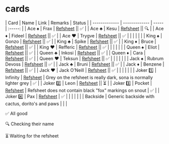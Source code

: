 # cards

| Card        | Name           | Link  | Remarks | Status  |
| ------------- | ------------- | ----- | :-----: |
| Ace ♠️ | Frax | [Refsheet](../main/refsheets/frax.png) || ✅ |
| Ace ♣️ | Kesu | [Refsheet](../main/refsheets/kesu.png) || 🔍 |
| Ace ♦️ | Fideel | [Refsheet](../main/refsheets/fideel.png) || ✅ |
| Ace ♥️ | Trygve | [Refsheet](../main/refsheets/trygve.png) || ✅ |
|  |  |  |  |
| King ♠️ | Gonzo | [Refsheet](../main/refsheets/gonzo.png) || ✅ |
| King ♣️ | Spike | [Refsheet](../main/refsheets/spike.png) || ✅ |
| King ♦️ | Bruce | [Refsheet](../main/refsheets/bruce.png) || ✅ |
| King ♥️ | Refferic | [Refsheet](../main/refsheets/refferic.png) || ✅ |
|  |  |  |  |
| Queen ♠️ | Eliot | [Refsheet](../main/refsheets/eliot.png) || ✅ |
| Queen ♣️ | Inkosi | [Refsheet](../main/refsheets/inkosi.png) || ✅ |
| Queen ♦️ | Cara | [Refsheet](../main/refsheets/cara.png) || ✅ |
| Queen ♥️ | Teksun | [Refsheet](../main/refsheets/teksun.png) || ✅ |
|  |  |  |  |
| Jack ♠️ | Rubrum Devoss | [Refsheet](../main/refsheets/rubrum.png) || ✅ |
| Jack ♣️ | Bruni | [Refsheet](../main/refsheets/bruni.png) || ✅ |
| Jack ♦️ | Benzene | [Refsheet](../main/refsheets/benzene.png) || ✅ |
| Jack ♥️ | Jack O’Neill | [Refsheet](../main/refsheets/jack.png) || ✅ |
|  |  |  |  |
| Joker 1️⃣ | Infinity | [Refsheet](../main/refsheets/infinity.png) | Grey on the refsheet is really dark, sona is normally lighter grey | ✅ |
| Joker 2️⃣ | Leon | [Refsheet](../main/refsheets/leon.png) || ⏳ |
| Joker 3️⃣ | Pocket | [Refsheet](../main/refsheets/pocket.png) | Refsheet does not contain black "fox" markings on snout | ✅ |
| Joker 4️⃣ | Pax | [Refsheet](../main/refsheets/pax.png) | ✅ |
|  |  |  |  |
| Backside | Generic backside with cactus, dorito's and paws | | |

✅ All good

🔍 Checking their name

⏳ Waiting for the refsheet
